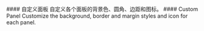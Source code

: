 <cn>
#### 自定义面板
自定义各个面板的背景色、圆角、边距和图标。
</cn>

<us>
#### Custom Panel
Customize the background, border and margin styles and icon for each panel.
</us>
